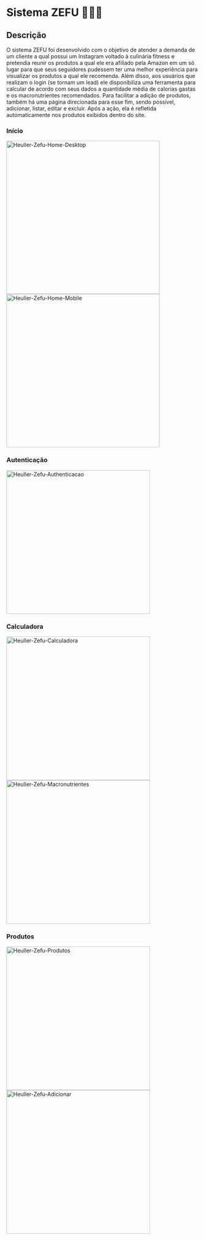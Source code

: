 # Sistema ZEFU 👨🏼‍🍳

## Descrição
O sistema ZEFU foi desenvolvido com o objetivo de atender a demanda de um cliente a qual possui um Instagram voltado à culinária fitness e pretendia reunir os produtos a qual ele era afiliado pela Amazon em um só lugar para que seus seguidores pudessem ter uma melhor experiência para visualizar os produtos a qual ele recomenda. Além disso, aos usuários que realizam o login (se tornam um lead) ele disponibiliza uma ferramenta para calcular de acordo com seus dados a quantidade média de calorias gastas e os macronutrientes recomendados. 
Para facilitar a adição de produtos, também há uma página direcionada para esse fim, sendo possível, adicionar, listar, editar e excluir. Após a ação, ela é refletida automaticamente nos produtos exibidos dentro do site.

### Início

<div style="display: inline-block;">
  <img height="400em" alt="Heuller-Zefu-Home-Desktop" src="https://drive.google.com/uc?export=view&id=1sWyq_RAolP2ws1_-pGL-BgOveBvwfFUT" />
  <img height="400em" alt="Heuller-Zefu-Home-Mobile" src="https://drive.google.com/uc?export=view&id=17laC1xTd-zyL8tZZE-wADDyqG4Y4x6fU" />
</div>

### Autenticação
<img height="375em" alt="Heuller-Zefu-Authenticacao" src="https://drive.google.com/uc?export=view&id=1r5Xb2RRXwcE97wg1N9xTDXtgLffIwenH" />

### Calculadora
<div style="display: inline-block;">
  <img height="375em" alt="Heuller-Zefu-Calculadora" src="https://drive.google.com/uc?export=view&id=1CXEyvBVuvnMBzbihh5rEKGwHoP-3_CpB" />
  <img height="375em" alt="Heuller-Zefu-Macronutrientes" src="https://drive.google.com/uc?export=view&id=1gxmzKI-Oo5hOnG-E2NO3yfd2mKp3ZJJX" />
</div>

### Produtos
<div style="display:inline-block">
  <img height="375em" alt="Heuller-Zefu-Produtos" src="https://drive.google.com/uc?export=view&id=18UnR8eXYptZdWcNSrPQJQ0SIaSr5RJlh" />
  <img height="375em" alt="Heuller-Zefu-Adicionar" src="https://drive.google.com/uc?export=view&id=1_E4AHZe2LMvF4wFUjFC4vdM1ljOYprko" />
</div>






